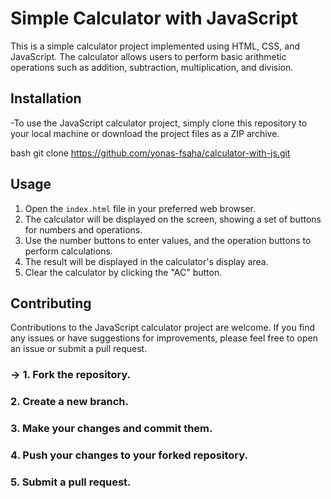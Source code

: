# Simple Calculator with JavaScript

This is a simple calculator project implemented using HTML, CSS, and JavaScript. The calculator allows users to perform basic arithmetic operations such as addition, subtraction, multiplication, and division.

## Installation

-To use the JavaScript calculator project, simply clone this repository to your local machine or download the project files as a ZIP archive.

bash
git clone https://github.com/yonas-fsaha/calculator-with-js.git


## Usage

1. Open the `index.html` file in your preferred web browser.
2. The calculator will be displayed on the screen, showing a set of buttons for numbers and operations.
3. Use the number buttons to enter values, and the operation buttons to perform calculations.
4. The result will be displayed in the calculator's display area.
5. Clear the calculator by clicking the "AC" button.

## Contributing

Contributions to the JavaScript calculator project are welcome. If you find any issues or have suggestions for improvements, please feel free to open an issue or submit a pull request.

### -> 1. Fork the repository.
### 2. Create a new branch.
### 3. Make your changes and commit them.
### 4. Push your changes to your forked repository.
### 5. Submit a pull request.
